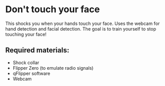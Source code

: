 # Don't touch your face
This shocks you when your hands touch your face. Uses the webcam for hand detection and facial detection. 
The goal is to train yourself to stop touching your face!


## Required materials:
- Shock collar
- Flipper Zero (to emulate radio signals)
- qFlipper software
- Webcam
